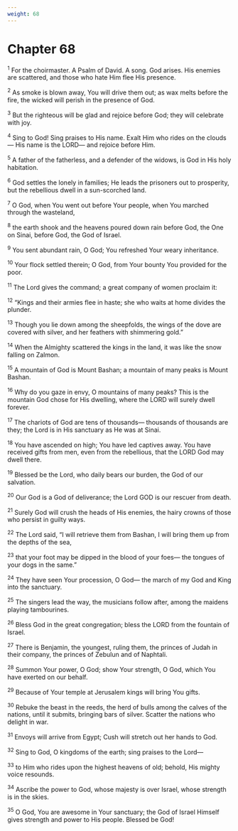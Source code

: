```yaml
---
weight: 68
---
```


# Chapter 68

<sup>1</sup> For the choirmaster. A Psalm of David. A song. God arises. His enemies are scattered, and those who hate Him flee His presence. 

<sup>2</sup> As smoke is blown away, You will drive them out; as wax melts before the fire, the wicked will perish in the presence of God. 

<sup>3</sup> But the righteous will be glad and rejoice before God; they will celebrate with joy. 

<sup>4</sup> Sing to God! Sing praises to His name. Exalt Him who rides on the clouds — His name is the LORD— and rejoice before Him. 

<sup>5</sup> A father of the fatherless, and a defender of the widows, is God in His holy habitation. 

<sup>6</sup> God settles the lonely in families; He leads the prisoners out to prosperity, but the rebellious dwell in a sun-scorched land. 

<sup>7</sup> O God, when You went out before Your people, when You marched through the wasteland, 

<sup>8</sup> the earth shook and the heavens poured down rain before God, the One on Sinai, before God, the God of Israel. 

<sup>9</sup> You sent abundant rain, O God; You refreshed Your weary inheritance. 

<sup>10</sup> Your flock settled therein; O God, from Your bounty You provided for the poor. 

<sup>11</sup> The Lord gives the command; a great company of women proclaim it: 

<sup>12</sup> “Kings and their armies flee in haste; she who waits at home divides the plunder. 

<sup>13</sup> Though you lie down among the sheepfolds, the wings of the dove are covered with silver, and her feathers with shimmering gold.” 

<sup>14</sup> When the Almighty scattered the kings in the land, it was like the snow falling on Zalmon. 

<sup>15</sup> A mountain of God is Mount Bashan; a mountain of many peaks is Mount Bashan. 

<sup>16</sup> Why do you gaze in envy, O mountains of many peaks? This is the mountain God chose for His dwelling, where the LORD will surely dwell forever. 

<sup>17</sup> The chariots of God are tens of thousands— thousands of thousands are they; the Lord is in His sanctuary as He was at Sinai. 

<sup>18</sup> You have ascended on high; You have led captives away. You have received gifts from men, even from the rebellious, that the LORD God may dwell there. 

<sup>19</sup> Blessed be the Lord, who daily bears our burden, the God of our salvation. 

<sup>20</sup> Our God is a God of deliverance; the Lord GOD is our rescuer from death. 

<sup>21</sup> Surely God will crush the heads of His enemies, the hairy crowns of those who persist in guilty ways. 

<sup>22</sup> The Lord said, “I will retrieve them from Bashan, I will bring them up from the depths of the sea, 

<sup>23</sup> that your foot may be dipped in the blood of your foes— the tongues of your dogs in the same.” 

<sup>24</sup> They have seen Your procession, O God— the march of my God and King into the sanctuary. 

<sup>25</sup> The singers lead the way, the musicians follow after, among the maidens playing tambourines. 

<sup>26</sup> Bless God in the great congregation; bless the LORD from the fountain of Israel. 

<sup>27</sup> There is Benjamin, the youngest, ruling them, the princes of Judah in their company, the princes of Zebulun and of Naphtali. 

<sup>28</sup> Summon Your power, O God; show Your strength, O God, which You have exerted on our behalf. 

<sup>29</sup> Because of Your temple at Jerusalem kings will bring You gifts. 

<sup>30</sup> Rebuke the beast in the reeds, the herd of bulls among the calves of the nations, until it submits, bringing bars of silver. Scatter the nations who delight in war. 

<sup>31</sup> Envoys will arrive from Egypt; Cush will stretch out her hands to God. 

<sup>32</sup> Sing to God, O kingdoms of the earth; sing praises to the Lord— 

<sup>33</sup> to Him who rides upon the highest heavens of old; behold, His mighty voice resounds. 

<sup>34</sup> Ascribe the power to God, whose majesty is over Israel, whose strength is in the skies. 

<sup>35</sup> O God, You are awesome in Your sanctuary; the God of Israel Himself gives strength and power to His people. Blessed be God! 


